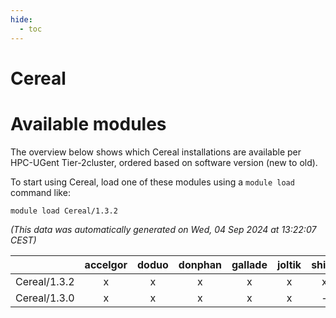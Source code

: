 ```yaml
---
hide:
  - toc
---
```


Cereal
======

# Available modules


The overview below shows which Cereal installations are available per HPC-UGent Tier-2cluster, ordered based on software version (new to old).

To start using Cereal, load one of these modules using a `module load` command like:

```shell
module load Cereal/1.3.2
```

*(This data was automatically generated on Wed, 04 Sep 2024 at 13:22:07 CEST)*  

| |accelgor|doduo|donphan|gallade|joltik|shinx|skitty|
| :---: | :---: | :---: | :---: | :---: | :---: | :---: | :---: |
|Cereal/1.3.2|x|x|x|x|x|x|x|
|Cereal/1.3.0|x|x|x|x|x|-|x|
